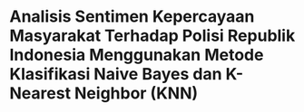 # Analisis Sentimen Kepercayaan Masyarakat Terhadap Polisi Republik Indonesia Menggunakan Metode Klasifikasi Naive Bayes dan K-Nearest Neighbor (KNN)
